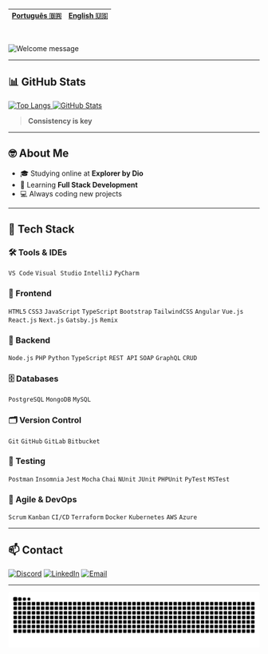 | [Português 🇧🇷](https://github.com/PedroPaino) | [English 🇺🇸](https://github.com/PedroPaino) |
|---|---|

<br>

<!-- I made it on https://readme-typing-svg.demolab.com/demo/ -->
![Welcome message](https://readme-typing-svg.demolab.com?font=Silkscreen&duration=3000&pause=1500&color=0065f5&width=435&lines=Hey%2C+I'm+Pedro+Henrique+Paino;Welcome+to+my+GitHub+:%29; "Welcome Message")

---

## 📊 GitHub Stats

<!-- Stats from https://github.com/anuraghazra/github-readme-stats -->
<a href="#">
    <img alt="Top Langs" height="170em" src="https://github-readme-stats.vercel.app/api/top-langs/?username=PedroPaino&layout=compact&hide_border=true&theme=transparent" /> 
    <img alt="GitHub Stats" height="170em" src="https://github-readme-stats.vercel.app/api?username=PedroPaino&show_icons=true&hide_border=true&theme=transparent" />
</a>

> **Consistency is key**

---

## 🤓 About Me

- 🎓 Studying online at **Explorer by Dio**  
- 🚀 Learning **Full Stack Development**  
- 💻 Always coding new projects  

---

## 🚀 Tech Stack

### 🛠️ Tools & IDEs
`VS Code` `Visual Studio` `IntelliJ` `PyCharm`

### 🎨 Frontend
`HTML5` `CSS3` `JavaScript` `TypeScript` `Bootstrap` `TailwindCSS` `Angular` `Vue.js` `React.js` `Next.js` `Gatsby.js` `Remix`

### 🔧 Backend
`Node.js` `PHP` `Python` `TypeScript` `REST API` `SOAP` `GraphQL` `CRUD`

### 🗄️ Databases
`PostgreSQL` `MongoDB` `MySQL`

### 🗂️ Version Control
`Git` `GitHub` `GitLab` `Bitbucket`

### 🧪 Testing
`Postman` `Insomnia` `Jest` `Mocha` `Chai` `NUnit` `JUnit` `PHPUnit` `PyTest` `MSTest`

### 📌 Agile & DevOps
`Scrum` `Kanban` `CI/CD` `Terraform` `Docker` `Kubernetes` `AWS` `Azure`

---

## 📫 Contact

<!-- Badges from https://dev.to/envoy_/150-badges-for-github-pnk -->
[![Discord](https://img.shields.io/badge/@pedropaino-7289DA?style=for-the-badge&logo=discord&logoColor=white "My Discord user")](#)
[![LinkedIn](https://img.shields.io/badge/LinkedIn-0077B5?style=for-the-badge&logo=linkedin&logoColor=white "LinkedIn")](https://www.linkedin.com/in/pedropaino/)
[![Email](https://img.shields.io/badge/Gmail-D14836?style=for-the-badge&logo=gmail&logoColor=white "Email")](mailto:pedropainoadm@gmail.com)

---

![Snake animation](https://raw.githubusercontent.com/PedroPaino/PedroPaino/output/github-contribution-grid-snake-dark.svg)
